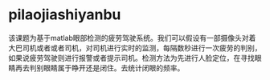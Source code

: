 # pilaojiashiyanbu
该课题为基于matlab眼部检测的疲劳驾驶系统。我们可以假设有一部摄像头对着大巴司机或者或者司机，对司机进行实时的监测，每隔数秒进行一次疲劳的判别，如果说疲劳驾驶则进行报警或者提示司机。检测方法为先进行人脸定位，在寻找眼睛再去判别眼睛属于睁开还是闭住。去统计闭眼的频率。
